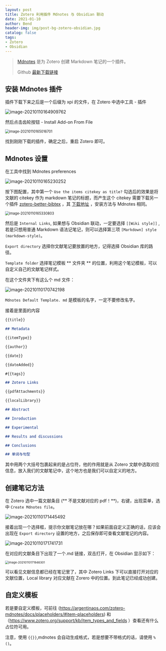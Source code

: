 ```yaml
---
layout: post
title: Zotero 利用插件 Mdnotes 与 Obsidian 联动
date: 2021-01-10
author: Bend
header-img: img/post-bg-zotero-obsidian.jpg
catalog: false
tags:
- Zotero
- Obsidian
---
```

> [Mdnotes](https://github.com/argenos/zotero-mdnotes)  是为 Zotero 创建 Markdown 笔记的一个插件。
>
> Github [最新下载链接](https://github.com/argenos/zotero-mdnotes/releases/download/0.1.2/mdnotes-0.1.2.xpi)

## 安装 Mdnotes 插件

插件下载下来之后是一个后缀为 xpi 的文件，在 Zotero 中选中工具 - 插件

![image-20210110164909762](https://cdn.jsdelivr.net/gh/Bend1031/PictureBed/img/image-20210110164909762.png)

然后点击齿轮按钮 - Install Add-on From File

<img src="https://cdn.jsdelivr.net/gh/Bend1031/PictureBed/img/image-20210110165016701.png" alt="image-20210110165016701" style="zoom:80%;" />

找到刚刚下载的插件，确定之后，重启 Zotero 即可。

## Mdnotes 设置

在工具中找到 Mdnotes preferences

![image-20210110165230252](https://cdn.jsdelivr.net/gh/Bend1031/PictureBed/img/image-20210110165230252.png)

按下图配置，其中第一个 `Use the items citekey as title?` 勾选后的效果是将文献的 citekey 作为 markdown 笔记的标题，而产生这个 citekey 需要下载另一个插件 [zotero-better-bibtex](https://github.com/retorquere/zotero-better-bibtex) ，其 [下载地址](https://github.com/retorquere/zotero-better-bibtex/releases/download/v5.2.107/zotero-better-bibtex-5.2.107.xpi) ，安装方法与 Mdnotes 相同。

<img src="https://cdn.jsdelivr.net/gh/Bend1031/PictureBed/img/image-20210110165330803.png" alt="image-20210110165330803" style="zoom:80%;" />

然后是 `Internal Links`, 如果想与 Obsidian 联动，一定要选择 `[[Wiki style]]` , 若是只想用普通 Markdown 语法记笔记，则可以选择第三项 `[Markdown] style (markdown-style)`。

`Export directory` 选择你文献笔记要放置的地方，记得选择 Obsidian 库的路径。

`Template folder` 选择笔记模板 ** 文件夹 ** 的位置，利用这个笔记模板，可以自定义自己的文献笔记样式。

在这个文件夹下有这么个 md 文件：

![image-20210110170742198](https://cdn.jsdelivr.net/gh/Bend1031/PictureBed/img/image-20210110170742198.png)

`Mdnotes Default Template. md` 是模板的名字，一定不要修改名字。

接着是里面的内容

```md
{{title}}

## Metadata

{{itemType}}

{{author}}

{{date}}

{{dateAdded}}

#{{tags}}

## Zotero Links

{{pdfAttachments}}

{{localLibrary}}

## Abstract

## Inroduction

## Experimental

## Results and discussions

## Conclusions

## 单词与句型
```

其中用两个大括号包裹起来的是占位符，他的作用就是从 Zotero 文献中选取对应信息，放入我们的文献笔记中，这个地方也是我们可以自定义的地方。

## 创建笔记方法

在 Zotero 选中一篇文献条目 (** 不是文献对应的 pdf！**)，右键，出现菜单，选中 `Create Mdnotes file`。

![image-20210110171445492](https://cdn.jsdelivr.net/gh/Bend1031/PictureBed/img/image-20210110171445492.png)

接着出现一个选择框，提示你文献笔记放在哪？如果前面自定义正确的话，应该会出现在 `Export directory` 设置的地方，之后保存即可查看文献笔记的内容。

![image-20210110171741731](https://cdn.jsdelivr.net/gh/Bend1031/PictureBed/img/image-20210110171741731.png)

在对应的文献条目下出现了一个.md 链接，双击打开，在 Obsidian 显示如下：

<img src="https://cdn.jsdelivr.net/gh/Bend1031/PictureBed/img/image-20210110171946301.png" alt="image-20210110171946301" style="zoom: 67%;" />

可以看见文献信息都已经在笔记里了，其中 Zotero Links 下可以直接打开对应的文献位置，Local library 对应文献在 Zorero 中的位置。到此笔记已经成功创建。

## 自定义模板

若是要自定义模板，可前往 (https://argentinaos.com/zotero-mdnotes/docs/placeholders/#item-placeholders) 和（https://www.zotero.org/support/kb/item_types_and_fields ）查看还有什么占位符可用。

注意，使用 `{{}}`,mdnotes 会自动生成格式，若是想要不带格式的话，请使用 `%()`。
